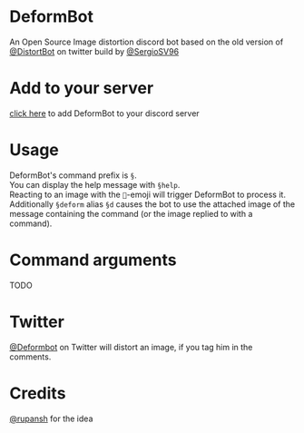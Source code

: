 # DeformBot
An Open Source Image distortion discord bot based on the old version of [@DistortBot](https://twitter.com/DistortBot) on twitter build by [@SergioSV96](https://github.com/SergioSV96)

# Add to your server
[click here](https://discord.com/oauth2/authorize?client_id=971742838024978463&permissions=140660558912&scope=bot) to add DeformBot to your discord server

# Usage
DeformBot's command prefix is `§`.\
You can display the help message with `§help`.\
Reacting to an image with the `🤖`-emoji will trigger DeformBot to process it.\
Additionally `§deform` alias `§d` causes the bot to use the attached image of the message containing the command (or the image replied to with a command).

# Command arguments
TODO

# Twitter
[@Deformbot](https://twitter.com) on Twitter will distort an image, if you tag him in the comments.

# Credits
[@rupansh](https://github.com/rupansh) for the idea
